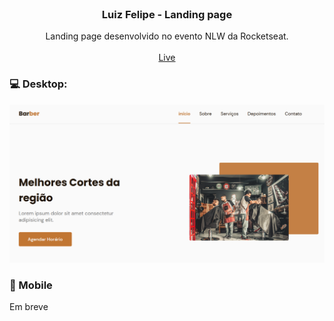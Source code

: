 <!-- PROJECT LOGO -->
<br />

  <h3 align="center">Luiz Felipe - Landing page</h3>

  <p align="center">
    Landing page desenvolvido no evento NLW da Rocketseat.
    <br />
    <br />
    <a href="https://luizfelipe63.github.io/barber-responsive/">Live</a>
  </p>
</div>

### :computer: Desktop:

<img src="assets/imagens/tela.png" alt="tela do layout">

### :iphone: Mobile

<p>Em breve</p>
